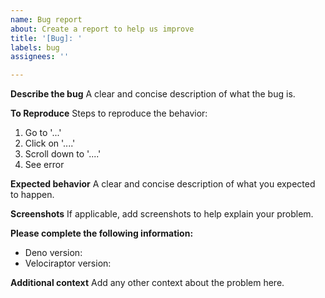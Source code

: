 ```yaml
---
name: Bug report
about: Create a report to help us improve
title: '[Bug]: '
labels: bug
assignees: ''

---
```


**Describe the bug** A clear and concise description of what the bug is.

**To Reproduce** Steps to reproduce the behavior:

1. Go to '...'
2. Click on '....'
3. Scroll down to '....'
4. See error

**Expected behavior** A clear and concise description of what you expected to happen.

**Screenshots** If applicable, add screenshots to help explain your problem.

**Please complete the following information:**

- Deno version:
- Velociraptor version:

**Additional context** Add any other context about the problem here.
